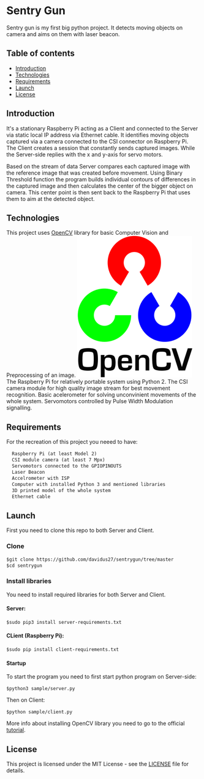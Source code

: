 # Sentry Gun 
Sentry gun is my first big python project. It detects moving objects on camera and aims on them with laser beacon.

## Table of contents
* [Introduction](#Introduction)
* [Technologies](#Technologies)
* [Requirements](#Requirements)
* [Launch](#Launch)
* [License](#License)


## Introduction
It's a stationary Raspberry Pi acting as a Client and connected to the Server via static local IP address via Ethernet cable.
It identifies moving objects captured via a camera connected to the CSI connector on Raspberry Pi. The Client creates a session that constantly sends captured images. While the Server-side replies with the x and y-axis for servo motors. 

Based on the stream of data Server compares each captured image with the reference image that was created before movement.
Using Binary Threshold function the program builds individual contours of differences in the captured image and then calculates the center of the bigger object on camera. This center point is then sent back to the Raspberry Pi that uses them to aim at the detected object.


## Technologies
This project uses [OpenCV](https://opencv.org/) library for basic Computer Vision and Preprocessing of an image. ![OpenCv](images/opencv.png)
The Raspberry Pi for relatively portable system using Python 2. 
The CSI camera module for high quality image stream for best movement recognition.
Basic acelerometer for solving unconvinient movements of the whole system.
Servomotors controlled by Pulse Width Modulation signalling.

## Requirements
For the recreation of this project you neeed to have:

      Raspberry Pi (at least Model 2)
      CSI module camera (at least 7 Mpx)
      Servomotors connected to the GPIOPINOUTS
      Laser Beacon
      Accelrometer with ISP
      Computer with installed Python 3 and mentioned libraries
      3D printed model of the whole system
      Ethernet cable
      

## Launch
First you need to clone this repo to both Server and Client.
### Clone
```
$git clone https://github.com/davidus27/sentrygun/tree/master 
$cd sentrygun
```
### Install libraries
You need to install required libraries for both Server and Client.
#### Server:
```
$sudo pip3 install server-requirements.txt
```
#### CLient (Raspberry Pi):
```
$sudo pip install client-requirements.txt
```
#### Startup
To start the program you need to first start python program on Server-side:
```
$python3 sample/server.py
```
Then on Client:
```
$python sample/client.py
```
More info about installing OpenCV library you need to go to the official [tutorial](https://docs.opencv.org/master/df/d65/tutorial_table_of_content_introduction.html).

## License
This project is licensed under the MIT License - see the [LICENSE](LICENSE) file for details.
